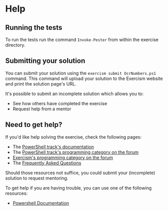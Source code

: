 # Help

## Running the tests

To run the tests run the command `Invoke-Pester` from within the exercise directory.

## Submitting your solution

You can submit your solution using the `exercism submit OcrNumbers.ps1` command.
This command will upload your solution to the Exercism website and print the solution page's URL.

It's possible to submit an incomplete solution which allows you to:

- See how others have completed the exercise
- Request help from a mentor

## Need to get help?

If you'd like help solving the exercise, check the following pages:

- The [PowerShell track's documentation](https://exercism.org/docs/tracks/powershell)
- The [PowerShell track's programming category on the forum](https://forum.exercism.org/c/programming/powershell)
- [Exercism's programming category on the forum](https://forum.exercism.org/c/programming/5)
- The [Frequently Asked Questions](https://exercism.org/docs/using/faqs)

Should those resources not suffice, you could submit your (incomplete) solution to request mentoring.

To get help if you are having trouble, you can use one of the following resources:

- [Powershell Documentation][powershell docs]

[Add more resources]: TODO

[powershell docs]: https://docs.microsoft.com/en-us/powershell/